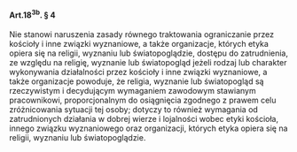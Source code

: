 #### Art.18<sup>3b</sup>. § 4

Nie stanowi naruszenia zasady równego traktowania ograniczanie przez kościoły i inne związki wyznaniowe, a także organizacje, których etyka opiera się na religii, wyznaniu lub światopoglądzie, dostępu do zatrudnienia, ze względu na religię, wyznanie lub światopogląd jeżeli rodzaj lub charakter wykonywania działalności przez kościoły i inne związki wyznaniowe, a także organizacje powoduje, że religia, wyznanie lub światopogląd są rzeczywistym i decydującym wymaganiem zawodowym stawianym pracownikowi, proporcjonalnym do osiągnięcia zgodnego z prawem celu zróżnicowania sytuacji tej osoby; dotyczy to również wymagania od zatrudnionych działania w dobrej wierze i lojalności wobec etyki kościoła, innego związku wyznaniowego oraz organizacji, których etyka opiera się na religii, wyznaniu lub światopoglądzie.

